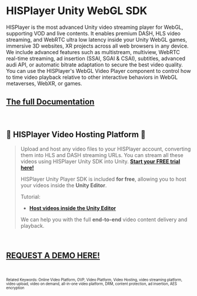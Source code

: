 # HISPlayer Unity WebGL SDK

HISPlayer is the most advanced Unity video streaming player for WebGL, supporting VOD and live contents. It enables premium DASH, HLS video streaming, and WebRTC ultra low latency inside your Unity WebGL games, immersive 3D websites, XR projects across all web browsers in any device. We include advanced features such as multistream, multiview, WebRTC real-time streaming, ad insertion (SSAI, SGAI & CSAI), subtitles, advanced audi API, or automatic bitrate adaptation to secure the best video quality. You can use the HISPlayer's WebGL Video Player component to control how to time video playback relative to other interactive behaviors in WebGL metaverses, WebXR, or games.


## [The full Documentation](https://hisplayer.github.io/UnityWebGL-SDK)

<br>

## 🚀 HISPlayer Video Hosting Platform 🚀

>
> Upload and host any video files to your HISPlayer account, converting them into HLS and DASH streaming URLs. You can stream all these videos using HISPlayer Unity SDK into Unity. **[Start your FREE trial here!](https://hisplayer.com/unity-asset-store-saas-registration/)**
>
> HISPlayer Unity Player SDK is included **for free**, allowing you to host your videos inside the **Unity Editor**.
> 
>Tutorial:
> * **[Host videos inside the Unity Editor](https://www.youtube.com/watch?v=vSI7U6TjHqI)**
>
> We can help you with the full **end-to-end** video content delivery and playback.

<br>

## [REQUEST A DEMO HERE!](https://hisplayer.com/demo-unity-player-sdk-github/?utm_source=github&utm_medium=referral&utm_campaign=unitygithub&utm_content=20200211--unitydemocontact)

<br>




<sub><sup>Related Keywords:
Online Video Platform, OVP, Video Platform, Video Hosting, video streaming platform, video upload, video on demand, all-in-one video platform, DRM, content protection, ad insertion, AES encryption</sub><sup> 
